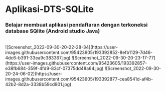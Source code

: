 # Aplikasi-DTS-SQLite
<h3>Belajar membuat aplikasi pendaftaran dengan terkoneksi database SQlite (Android studio Java)</h3>
<br>
![Screenshot_2022-09-30-20-22-28-34](https://user-images.githubusercontent.com/95423605/193392852-8efb1129-7d46-4dc6-b391-33ea9c383367.jpg)
![Screenshot_2022-09-30-20-23-17-77](https://user-images.githubusercontent.com/95423605/193392857-e38fb684-359f-4fd9-83cf-07375dd48a64.jpg)
![Screenshot_2022-09-30-20-24-06-02](https://user-images.githubusercontent.com/95423605/193392877-cea8541d-af4b-42b2-8d2a-3338b59cd901.jpg)
